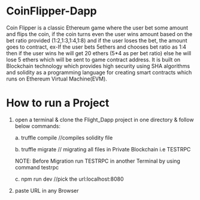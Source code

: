 # CoinFlipper-Dapp

Coin Flipper is a classic Ethereum game where the user bet some amount and flips the coin,
if the coin turns even the user wins amount based on the bet ratio provided (1:2,1:3,1:4,1:8)
and if the user loses the bet, the amount goes to contract, ex-If the user bets 5ethers and
chooses bet ratio as 1:4 then if the user wins he will get 20 ethers (5*4 as per bet ratio) else
he will lose 5 ethers which will be sent to game contract address. It is built on Blockchain
technology which provides high security using SHA algorithms and solidity as a
programming language for creating smart contracts which runs on Ethereum Virtual
Machine(EVM).


# How to run a Project

1. open a terminal & clone the Flight_Dapp project in one directory & follow below commands:



      a. truffle compile    //compiles solidity file
  
  
  
      b. truffle migrate   // migrating all files in Private Blockchain i.e TESTRPC
  
  
      NOTE: Before Migration run TESTRPC in another Terminal by using command testrpc
 
 
      c. npm run dev    //pick the url:localhost:8080
  
  
  
  
 2. paste URL in any Browser

